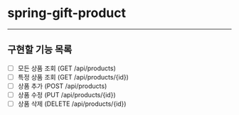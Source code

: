 # spring-gift-product

---

## 구현할 기능 목록

* [ ] 모든 상품 조회 (GET /api/products)
* [ ] 특정 상품 조회 (GET /api/products/{id})
* [ ] 상품 추가 (POST /api/products)
* [ ] 상품 수정 (PUT /api/products/{id})
* [ ] 상품 삭제 (DELETE /api/products/{id})